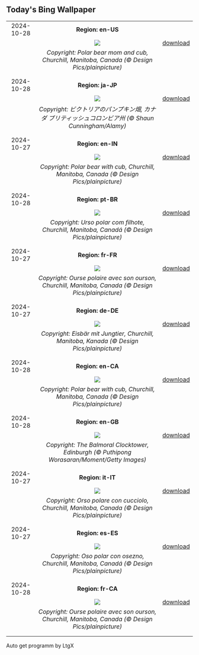 ## Today's Bing Wallpaper
|      |      |      |
| :----: | :----: | :----: |
|2024-10-28|**Region: en-US**||
||![](https://www.bing.com/th?id=OHR.PolarBearHug_EN-US3461212514_UHD.jpg&pid=hp&w=1152&h=648&rs=1&c=4)| [download](https://www.bing.com/th?id=OHR.PolarBearHug_EN-US3461212514_UHD.jpg)|
||*Copyright: Polar bear mom and cub, Churchill, Manitoba, Canada (© Design Pics/plainpicture)*
||
|||
|2024-10-28|**Region: ja-JP**||
||![](https://www.bing.com/th?id=OHR.PumpkinMist_JA-JP6129439723_UHD.jpg&pid=hp&w=1152&h=648&rs=1&c=4)| [download](https://www.bing.com/th?id=OHR.PumpkinMist_JA-JP6129439723_UHD.jpg)|
||*Copyright: ビクトリアのパンプキン畑, カナダ ブリティッシュコロンビア州 (© Shaun Cunningham/Alamy)*
||
|||
|2024-10-27|**Region: en-IN**||
||![](https://www.bing.com/th?id=OHR.PolarBearHug_EN-IN1521700160_UHD.jpg&pid=hp&w=1152&h=648&rs=1&c=4)| [download](https://www.bing.com/th?id=OHR.PolarBearHug_EN-IN1521700160_UHD.jpg)|
||*Copyright: Polar bear with cub, Churchill, Manitoba, Canada (© Design Pics/plainpicture)*
||
|||
|2024-10-28|**Region: pt-BR**||
||![](https://www.bing.com/th?id=OHR.PolarBearHug_PT-BR5987210106_UHD.jpg&pid=hp&w=1152&h=648&rs=1&c=4)| [download](https://www.bing.com/th?id=OHR.PolarBearHug_PT-BR5987210106_UHD.jpg)|
||*Copyright: Urso polar com filhote, Churchill, Manitoba, Canadá (© Design Pics/plainpicture)*
||
|||
|2024-10-27|**Region: fr-FR**||
||![](https://www.bing.com/th?id=OHR.PolarBearHug_FR-FR4269390170_UHD.jpg&pid=hp&w=1152&h=648&rs=1&c=4)| [download](https://www.bing.com/th?id=OHR.PolarBearHug_FR-FR4269390170_UHD.jpg)|
||*Copyright: Ourse polaire avec son ourson, Churchill, Manitoba, Canada (© Design Pics/plainpicture)*
||
|||
|2024-10-27|**Region: de-DE**||
||![](https://www.bing.com/th?id=OHR.PolarBearHug_DE-DE3605401727_UHD.jpg&pid=hp&w=1152&h=648&rs=1&c=4)| [download](https://www.bing.com/th?id=OHR.PolarBearHug_DE-DE3605401727_UHD.jpg)|
||*Copyright: Eisbär mit Jungtier, Churchill, Manitoba, Kanada (© Design Pics/plainpicture)*
||
|||
|2024-10-28|**Region: en-CA**||
||![](https://www.bing.com/th?id=OHR.PolarBearHug_EN-CA5661955284_UHD.jpg&pid=hp&w=1152&h=648&rs=1&c=4)| [download](https://www.bing.com/th?id=OHR.PolarBearHug_EN-CA5661955284_UHD.jpg)|
||*Copyright: Polar bear with cub, Churchill, Manitoba, Canada (© Design Pics/plainpicture)*
||
|||
|2024-10-28|**Region: en-GB**||
||![](https://www.bing.com/th?id=OHR.DSTEnds2024_EN-GB1274642468_UHD.jpg&pid=hp&w=1152&h=648&rs=1&c=4)| [download](https://www.bing.com/th?id=OHR.DSTEnds2024_EN-GB1274642468_UHD.jpg)|
||*Copyright: The Balmoral Clocktower, Edinburgh (© Puthipong Worasaran/Moment/Getty Images)*
||
|||
|2024-10-27|**Region: it-IT**||
||![](https://www.bing.com/th?id=OHR.PolarBearHug_IT-IT9173503702_UHD.jpg&pid=hp&w=1152&h=648&rs=1&c=4)| [download](https://www.bing.com/th?id=OHR.PolarBearHug_IT-IT9173503702_UHD.jpg)|
||*Copyright: Orso polare con cucciolo, Churchill, Manitoba, Canada (© Design Pics/plainpicture)*
||
|||
|2024-10-27|**Region: es-ES**||
||![](https://www.bing.com/th?id=OHR.PolarBearHug_ES-ES2869289417_UHD.jpg&pid=hp&w=1152&h=648&rs=1&c=4)| [download](https://www.bing.com/th?id=OHR.PolarBearHug_ES-ES2869289417_UHD.jpg)|
||*Copyright: Oso polar con osezno, Churchill, Manitoba, Canadá (© Design Pics/plainpicture)*
||
|||
|2024-10-28|**Region: fr-CA**||
||![](https://www.bing.com/th?id=OHR.PolarBearHug_FR-CA3969980199_UHD.jpg&pid=hp&w=1152&h=648&rs=1&c=4)| [download](https://www.bing.com/th?id=OHR.PolarBearHug_FR-CA3969980199_UHD.jpg)|
||*Copyright: Ourse polaire avec son ourson, Churchill, Manitoba, Canada (© Design Pics/plainpicture)*
||
|||

Auto get programm by LtgX
